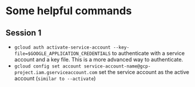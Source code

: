 # Some helpful commands

## Session 1

- `gcloud auth activate-service-account --key-file=$GOOGLE_APPLICATION_CREDENTIALS` to authenticate with a service account and a key file.
  This is a more advanced way to authenticate.
- `gcloud config set account service-account-name@gcp-project.iam.gserviceaccount.com` set the service account as the active account (`similar to --activate`)
